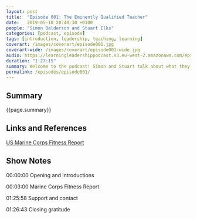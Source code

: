```yaml
---
layout: post
title:  "Episode 001: The Eminently Qualified Teacher"
date:   2019-05-18 20:40:30 +0100
people: "Simon Balderson and Stuart Elks"
categories: [podcast, episode]
tags: [introduction, leadership, teaching, learning]
coverart: /images/coverart/episode001.jpg
coverart-wide: /images/coverart/episode001-wide.jpg
audio: https://learningleadershippodcast.s3.eu-west-2.amazonaws.com/episode001.mp3
duration: "1:27:15"
summary: Welcome to the podcast! Simon and Stuart talk about what they'll be covering the coming episodes and use the US Marine Corps Fitness Report to think about performance management and the 'Eminently Qualified Teacher'.
permalink: /episodes/episode001/
---
```


## Summary ##

{{page.summary}}

## Links and References ##

[US Marine Corps Fitness Report](https://dmna.ny.gov/forms/naval/NAVMC_10835__EF__5334.pdf)

## Show Notes ##


00:00:00  Opening and introductions

00:03:00  Marine Corps Fitness Report  

01:25:58  Support and contact

01:26:43  Closing gratitude  
